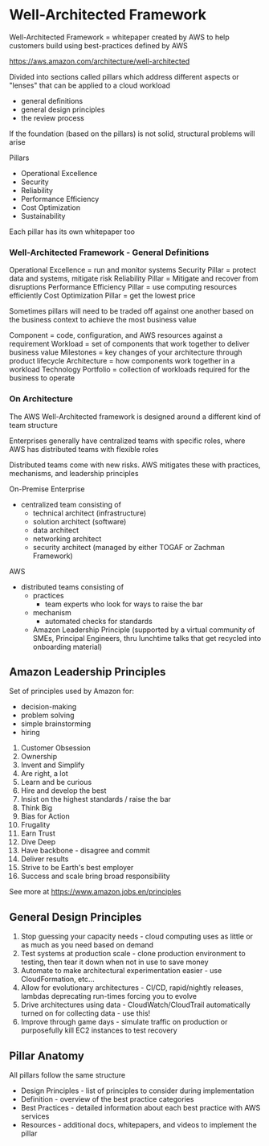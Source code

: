 # Well-Architected Framework

Well-Architected Framework = whitepaper created by AWS to help customers build using best-practices defined by AWS

https://aws.amazon.com/architecture/well-architected

Divided into sections called pillars which address different aspects or "lenses" that can be applied to a cloud workload

- general definitions
- general design principles
- the review process

If the foundation (based on the pillars) is not solid, structural problems will arise

Pillars

- Operational Excellence
- Security
- Reliability
- Performance Efficiency
- Cost Optimization
- Sustainability

Each pillar has its own whitepaper too

### Well-Architected Framework - General Definitions

Operational Excellence = run and monitor systems
Security Pillar = protect data and systems, mitigate risk
Reliability Pillar = Mitigate and recover from disruptions
Performance Efficiency Pillar = use computing resources efficiently
Cost Optimization Pillar = get the lowest price

Sometimes pillars will need to be traded off against one another based on the business context to achieve the most business value

Component = code, configuration, and AWS resources against a requirement
Workload = set of components that work together to deliver business value
Milestones = key changes of your architecture through product lifecycle
Architecture = how components work together in a workload
Technology Portfolio = collection of workloads required for the business to operate

### On Architecture

The AWS Well-Architected framework is designed around a different kind of team structure

Enterprises generally have centralized teams with specific roles, where AWS has distributed teams with flexible roles

Distributed teams come with new risks. AWS mitigates these with practices, mechanisms, and leadership principles

On-Premise Enterprise

- centralized team consisting of
  - technical architect (infrastructure)
  - solution architect (software)
  - data architect
  - networking architect
  - security architect
    (managed by either TOGAF or Zachman Framework)

AWS

- distributed teams consisting of
  - practices
    - team experts who look for ways to raise the bar
  - mechanism
    - automated checks for standards
  - Amazon Leadership Principle
    (supported by a virtual community of SMEs, Principal Engineers, thru lunchtime talks that get recycled into onboarding material)

## Amazon Leadership Principles

Set of principles used by Amazon for:

- decision-making
- problem solving
- simple brainstorming
- hiring

1. Customer Obsession
2. Ownership
3. Invent and Simplify
4. Are right, a lot
5. Learn and be curious
6. Hire and develop the best
7. Insist on the highest standards / raise the bar
8. Think Big
9. Bias for Action
10. Frugality
11. Earn Trust
12. Dive Deep
13. Have backbone - disagree and commit
14. Deliver results
15. Strive to be Earth's best employer
16. Success and scale bring broad responsibility

See more at https://www.amazon.jobs.en/principles

## General Design Principles

1. Stop guessing your capacity needs - cloud computing uses as little or as much as you need based on demand
2. Test systems at production scale - clone production environment to testing, then tear it down when not in use to save money
3. Automate to make architectural experimentation easier - use CloudFormation, etc...
4. Allow for evolutionary architectures - CI/CD, rapid/nightly releases, lambdas deprecating run-times forcing you to evolve
5. Drive architectures using data - CloudWatch/CloudTrail automatically turned on for collecting data - use this!
6. Improve through game days - simulate traffic on production or purposefully kill EC2 instances to test recovery

## Pillar Anatomy

All pillars follow the same structure

- Design Principles - list of principles to consider during implementation
- Definition - overview of the best practice categories
- Best Practices - detailed information about each best practice with AWS services
- Resources - additional docs, whitepapers, and videos to implement the pillar

